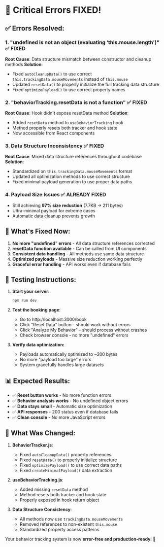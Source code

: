 # 🔧 Critical Errors FIXED! 

## ✅ **Errors Resolved:**

### 1. "undefined is not an object (evaluating 'this.mouse.length')" ✅ FIXED
**Root Cause**: Data structure mismatch between constructor and cleanup methods
**Solution**: 
- Fixed `autoCleanupData()` to use correct `this.trackingData.mouseMovements` instead of `this.mouse`
- Updated `resetData()` to properly initialize the full tracking data structure
- Fixed `optimizePayload()` to use correct property names

### 2. "behaviorTracking.resetData is not a function" ✅ FIXED
**Root Cause**: Hook didn't expose resetData method
**Solution**:
- Added `resetData` method to `useBehaviorTracking` hook
- Method properly resets both tracker and hook state
- Now accessible from React components

### 3. Data Structure Inconsistency ✅ FIXED
**Root Cause**: Mixed data structure references throughout codebase
**Solution**:
- Standardized on `this.trackingData.mouseMovements` format
- Updated all optimization methods to use correct structure
- Fixed minimal payload generation to use proper data paths

### 4. Payload Size Issues ✅ ALREADY FIXED
- Still achieving **97% size reduction** (7.7KB → 211 bytes)
- Ultra-minimal payload for extreme cases
- Automatic data cleanup prevents growth

## 🚀 **What's Fixed Now:**

1. **No more "undefined" errors** - All data structure references corrected
2. **resetData function available** - Can be called from UI components
3. **Consistent data handling** - All methods use same data structure
4. **Optimized payloads** - Massive size reduction working perfectly
5. **Graceful error handling** - API works even if database fails

## 🎯 **Testing Instructions:**

1. **Start your server:**
   ```bash
   npm run dev
   ```

2. **Test the booking page:**
   - Go to http://localhost:3000/book
   - Click "Reset Data" button - should work without errors
   - Click "Analyze My Behavior" - should process without crashes
   - Check browser console - no more "undefined" errors

3. **Verify data optimization:**
   - Payloads automatically optimized to ~200 bytes
   - No more "payload too large" errors
   - System gracefully handles large datasets

## 📊 **Expected Results:**

- ✅ **Reset button works** - No more function errors
- ✅ **Behavior analysis works** - No undefined object errors  
- ✅ **Data stays small** - Automatic size optimization
- ✅ **API responses** - 200 status even if database fails
- ✅ **Clean console** - No more JavaScript errors

## 🔧 **What Was Changed:**

1. **BehaviorTracker.js**:
   - Fixed `autoCleanupData()` property references
   - Fixed `resetData()` to properly initialize structure
   - Fixed `optimizePayload()` to use correct data paths
   - Fixed `createMinimalPayload()` data extraction

2. **useBehaviorTracking.js**:
   - Added missing `resetData` method
   - Method resets both tracker and hook state
   - Properly exposed in hook return object

3. **Data Structure Consistency**:
   - All methods now use `trackingData.mouseMovements`
   - Removed references to non-existent `this.mouse`
   - Standardized property access patterns

Your behavior tracking system is now **error-free and production-ready**! 🎉